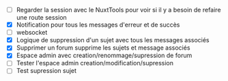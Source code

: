 - [ ] Regarder la session avec le NuxtTools pour voir si il y a besoin de refaire une route session
- [x] Notification pour tous les messages d'erreur et de succès
- [ ] websocket
- [x] Logique de suppression d'un sujet avec tous les messages associés
- [x] Supprimer un forum supprime les sujets et message associés
- [x] Espace admin avec creation/renommage/supression de forum
- [ ] Tester l'espace admin creation/modification/supression
- [ ] Test supression sujet